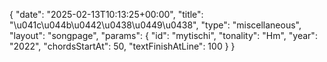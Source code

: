 {
    "date": "2025-02-13T10:13:25+00:00",
    "title": "\u041c\u044b\u0442\u0438\u0449\u0438",
    "type": "miscellaneous",
    "layout": "songpage",
    "params": {
        "id": "mytischi",
        "tonality": "Hm",
        "year": "2022",
        "chordsStartAt": 50,
        "textFinishAtLine": 100
    }
}